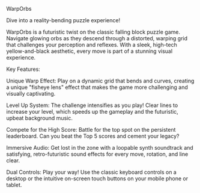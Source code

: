 WarpOrbs

Dive into a reality-bending puzzle experience!

WarpOrbs is a futuristic twist on the classic falling block puzzle game. Navigate glowing orbs as they descend through a distorted, warping grid that challenges your perception and reflexes. With a sleek, high-tech yellow-and-black aesthetic, every move is part of a stunning visual experience.

Key Features:

Unique Warp Effect: Play on a dynamic grid that bends and curves, creating a unique "fisheye lens" effect that makes the game more challenging and visually captivating.

Level Up System: The challenge intensifies as you play! Clear lines to increase your level, which speeds up the gameplay and the futuristic, upbeat background music.

Compete for the High Score: Battle for the top spot on the persistent leaderboard. Can you beat the Top 5 scores and cement your legacy?

Immersive Audio: Get lost in the zone with a loopable synth soundtrack and satisfying, retro-futuristic sound effects for every move, rotation, and line clear.

Dual Controls: Play your way! Use the classic keyboard controls on a desktop or the intuitive on-screen touch buttons on your mobile phone or tablet.
